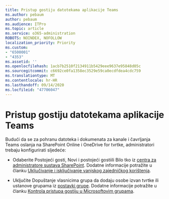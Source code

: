 ```yaml
---
title: Pristup gostiju datotekama aplikacije Teams
ms.author: pebaum
author: pebaum
ms.audience: ITPro
ms.topic: article
ms.service: o365-administration
ROBOTS: NOINDEX, NOFOLLOW
localization_priority: Priority
ms.custom:
- "6500001"
- "4353"
ms.assetid: ''
ms.openlocfilehash: 1acb7b2510f2134911b5429eee9637e95848d05c
ms.sourcegitcommit: c6692ce0fa1358ec3529e59ca0ecdfdea4cdc759
ms.translationtype: MT
ms.contentlocale: hr-HR
ms.lasthandoff: 09/14/2020
ms.locfileid: "47706047"
---
```

# <a name="guest-access-to-teams-files"></a>Pristup gostiju datotekama aplikacije Teams

Budući da se za pohranu datoteka i dokumenata za kanale i čavrljanja Teams oslanja na SharePoint Online i OneDrive for tvrtke, administratori trebaju konfigurirati sljedeće:

- Odaberite Postojeći gosti, Novi i postojeći gostiili Bilo tko iz [centra za administratore sustava SharePoint](https://admin.microsoft.com/sharepoint?page=sharing&modern=true). Dodatne informacije potražite u članku [ Uključivanje i isključivanje vanjskog zajedničkog korištenja](https://docs.microsoft.com/sharepoint/turn-external-sharing-on-or-off).

- Uključite Dopuštanje vlasnicima grupa da dodaju osobe izvan tvrtke ili ustanove grupama iz [postavki grupe](https://admin.microsoft.com/Adminportal/Home?source=applauncher#/SettingsMultiPivot/:/Settings/L1/O365Groups). Dodatne informacije potražite u članku [Kontrola pristupa gostiju u Microsoftovim grupama](https://docs.microsoft.com/microsoftteams/teams-dependencies#control-guest-access-in-office-365-groups).

